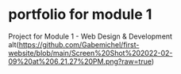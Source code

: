 # portfolio for module 1
Project for Module 1 - Web Design &amp; Development 
alt(https://github.com/Gabemichel/first-website/blob/main/Screen%20Shot%202022-02-09%20at%206.21.27%20PM.png?raw=true)
